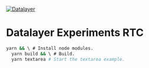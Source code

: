 [![Datalayer](https://raw.githubusercontent.com/datalayer/datalayer/main/res/logo/datalayer-25.svg?sanitize=true)](https://datalayer.io)

# Datalayer Experiments RTC

```bash
yarn && \ # Install node modules.
  yarn build && \ # Build.
  yarn textarea # Start the textarea example.
```
